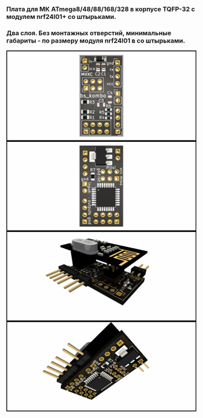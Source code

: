 ### Плата для МК ATmega8/48/88/168/328 в корпусе TQFP-32 с модулем nrf24l01+ со штырьками.
### Два слоя. Без монтажных отверстий, минимальные габариты - по размеру модуля nrf24l01 в со штырьками.

<img align="center" width=500 src="https://github.com/MelexinVN/bs_kombo/blob/main/hardware/pcb/kombo_nrf24_atmega8_min/kombo_nrf24_atmega8_min.png" />

<img align="center" width=500 src="https://github.com/MelexinVN/bs_kombo/blob/main/hardware/pcb/kombo_nrf24_atmega8_min/kombo_nrf24_atmega8_min_.png" />

<img align="center" width=500 src="https://github.com/MelexinVN/bs_kombo/blob/main/hardware/pcb/kombo_nrf24_atmega8_min/kombo_nrf24_atmega8_min__.png" />

<img align="center" width=500 src="https://github.com/MelexinVN/bs_kombo/blob/main/hardware/pcb/kombo_nrf24_atmega8_min/kombo_nrf24_atmega8_min___.png" />

